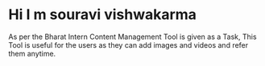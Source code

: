 # Hi I m souravi vishwakarma 
As per the Bharat Intern Content Management Tool is given as a Task, This Tool is useful for the users as they can add images and videos and refer them anytime.
